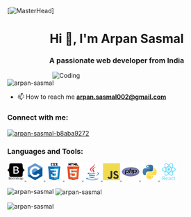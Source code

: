 [![MasterHead](https://shorturl.at/ezIOY)]
<h1 align="center">Hi 👋, I'm Arpan Sasmal</h1>
<h3 align="center">A passionate web developer from India</h3>
<img align="right" alt="Coding" width="400" src="https://rb.gy/x8t78a">

<p align="left"> <img src="https://komarev.com/ghpvc/?username=arpan-sasmal&label=Profile%20views&color=0e75b6&style=flat" alt="arpan-sasmal" /> </p>

- 📫 How to reach me **arpan.sasmal002@gmail.com**

<h3 align="left">Connect with me:</h3>
<p align="left">
<a href="https://linkedin.com/in/arpan-sasmal-b8aba9272" target="blank"><img align="center" src="https://raw.githubusercontent.com/rahuldkjain/github-profile-readme-generator/master/src/images/icons/Social/linked-in-alt.svg" alt="arpan-sasmal-b8aba9272" height="30" width="40" /></a>
</p>

<h3 align="left">Languages and Tools:</h3>
<p align="left"> <a href="https://getbootstrap.com" target="_blank" rel="noreferrer"> <img src="https://raw.githubusercontent.com/devicons/devicon/master/icons/bootstrap/bootstrap-plain-wordmark.svg" alt="bootstrap" width="40" height="40"/> </a> <a href="https://www.cprogramming.com/" target="_blank" rel="noreferrer"> <img src="https://raw.githubusercontent.com/devicons/devicon/master/icons/c/c-original.svg" alt="c" width="40" height="40"/> </a> <a href="https://www.w3schools.com/css/" target="_blank" rel="noreferrer"> <img src="https://raw.githubusercontent.com/devicons/devicon/master/icons/css3/css3-original-wordmark.svg" alt="css3" width="40" height="40"/> </a> <a href="https://www.w3.org/html/" target="_blank" rel="noreferrer"> <img src="https://raw.githubusercontent.com/devicons/devicon/master/icons/html5/html5-original-wordmark.svg" alt="html5" width="40" height="40"/> </a> <a href="https://www.java.com" target="_blank" rel="noreferrer"> <img src="https://raw.githubusercontent.com/devicons/devicon/master/icons/java/java-original.svg" alt="java" width="40" height="40"/> </a> <a href="https://developer.mozilla.org/en-US/docs/Web/JavaScript" target="_blank" rel="noreferrer"> <img src="https://raw.githubusercontent.com/devicons/devicon/master/icons/javascript/javascript-original.svg" alt="javascript" width="40" height="40"/> </a> <a href="https://www.php.net" target="_blank" rel="noreferrer"> <img src="https://raw.githubusercontent.com/devicons/devicon/master/icons/php/php-original.svg" alt="php" width="40" height="40"/> </a> <a href="https://www.python.org" target="_blank" rel="noreferrer"> <img src="https://raw.githubusercontent.com/devicons/devicon/master/icons/python/python-original.svg" alt="python" width="40" height="40"/> </a> <a href="https://reactjs.org/" target="_blank" rel="noreferrer"> <img src="https://raw.githubusercontent.com/devicons/devicon/master/icons/react/react-original-wordmark.svg" alt="react" width="40" height="40"/> </a> </p>

<p><img align="left" src="https://github-readme-stats.vercel.app/api/top-langs?username=arpan-sasmal&show_icons=true&locale=en&layout=compact" alt="arpan-sasmal" /></p>

<p>&nbsp;<img align="center" src="https://github-readme-stats.vercel.app/api?username=arpan-sasmal&show_icons=true&locale=en" alt="arpan-sasmal" /></p>

<p><img align="center" src="https://github-readme-streak-stats.herokuapp.com/?user=arpan-sasmal&" alt="arpan-sasmal" /></p>
